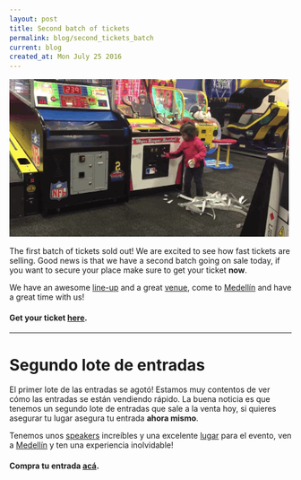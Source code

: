 ```yaml
---
layout: post
title: Second batch of tickets
permalink: blog/second_tickets_batch
current: blog
created_at: Mon July 25 2016
---
```


![Tickets](/img/blog/second-batch-of-tickets.gif)

The first batch of tickets sold out! We are excited to see how fast tickets are selling. Good news is that we have a second batch going on sale today, if you want to secure your place make sure to get your ticket **now**.

We have an awesome [line-up](http://www.rubyconf.co/#speakers) and a great [venue](http://www.rubyconf.co/#venue), come to [Medellín](http://www.rubyconf.co/guide_to_medellin.html) and have a great time with us!

#### Get your ticket [here][TITO].

* * *

# Segundo lote de entradas

El primer lote de las entradas se agotó! Estamos muy contentos de ver cómo las entradas se están vendiendo rápido. La buena noticia es que tenemos un segundo lote de entradas que sale a la venta hoy, si quieres asegurar tu lugar asegura tu entrada **ahora mismo**.

Tenemos unos [speakers](http://www.rubyconf.co/#speakers) increíbles y una excelente [lugar](http://www.rubyconf.co/#venue) para el evento, ven a [Medellín](http://www.rubyconf.co/guide_to_medellin.html) y ten una experiencia inolvidable!

#### Compra tu entrada [acá][TITO].

[tito]: https://ti.to/colombia-dev/rubyconf-colombia-2016
